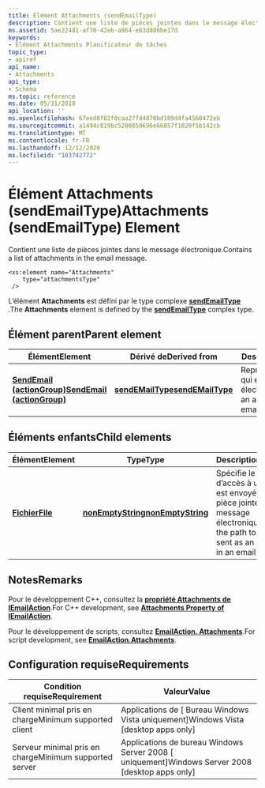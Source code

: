 ```yaml
---
title: Élément Attachments (sendEmailType)
description: Contient une liste de pièces jointes dans le message électronique.
ms.assetid: 5ae22481-af70-42eb-a964-e63d800be17d
keywords:
- Élément Attachments Planificateur de tâches
topic_type:
- apiref
api_name:
- Attachments
api_type:
- Schema
ms.topic: reference
ms.date: 05/31/2018
api_location: ''
ms.openlocfilehash: 67eed8f82f0caa27f44070bd109d4fa4560472eb
ms.sourcegitcommit: a1494c819bc5200050696e66057f1020f5b142cb
ms.translationtype: MT
ms.contentlocale: fr-FR
ms.lasthandoff: 12/12/2020
ms.locfileid: "103742772"
---
```

# <a name="attachments-sendemailtype-element"></a><span data-ttu-id="0c258-104">Élément Attachments (sendEmailType)</span><span class="sxs-lookup"><span data-stu-id="0c258-104">Attachments (sendEmailType) Element</span></span>

<span data-ttu-id="0c258-105">Contient une liste de pièces jointes dans le message électronique.</span><span class="sxs-lookup"><span data-stu-id="0c258-105">Contains a list of attachments in the email message.</span></span>

``` syntax
<xs:element name="Attachments"
    type="attachmentsType"
 />
```

<span data-ttu-id="0c258-106">L’élément **Attachments** est défini par le type complexe [**sendEmailType**](taskschedulerschema-sendemailtype-complextype.md) .</span><span class="sxs-lookup"><span data-stu-id="0c258-106">The **Attachments** element is defined by the [**sendEmailType**](taskschedulerschema-sendemailtype-complextype.md) complex type.</span></span>

## <a name="parent-element"></a><span data-ttu-id="0c258-107">Élément parent</span><span class="sxs-lookup"><span data-stu-id="0c258-107">Parent element</span></span>



| <span data-ttu-id="0c258-108">Élément</span><span class="sxs-lookup"><span data-stu-id="0c258-108">Element</span></span>                                                                              | <span data-ttu-id="0c258-109">Dérivé de</span><span class="sxs-lookup"><span data-stu-id="0c258-109">Derived from</span></span>                                                           | <span data-ttu-id="0c258-110">Description</span><span class="sxs-lookup"><span data-stu-id="0c258-110">Description</span></span>                                                  |
|--------------------------------------------------------------------------------------|------------------------------------------------------------------------|--------------------------------------------------------------|
| [<span data-ttu-id="0c258-111">**SendEmail (actionGroup)**</span><span class="sxs-lookup"><span data-stu-id="0c258-111">**SendEmail (actionGroup)**</span></span>](taskschedulerschema-sendemail-actiongroup-element.md) | [<span data-ttu-id="0c258-112">**sendEMailType**</span><span class="sxs-lookup"><span data-stu-id="0c258-112">**sendEMailType**</span></span>](taskschedulerschema-sendemailtype-complextype.md) | <span data-ttu-id="0c258-113">Représente une action qui envoie un message électronique.</span><span class="sxs-lookup"><span data-stu-id="0c258-113">Represents an action that sends an email message.</span></span><br/> |



## <a name="child-elements"></a><span data-ttu-id="0c258-114">Éléments enfants</span><span class="sxs-lookup"><span data-stu-id="0c258-114">Child elements</span></span>



| <span data-ttu-id="0c258-115">Élément</span><span class="sxs-lookup"><span data-stu-id="0c258-115">Element</span></span>                                                          | <span data-ttu-id="0c258-116">Type</span><span class="sxs-lookup"><span data-stu-id="0c258-116">Type</span></span>                                                                    | <span data-ttu-id="0c258-117">Description</span><span class="sxs-lookup"><span data-stu-id="0c258-117">Description</span></span>                                                                                |
|------------------------------------------------------------------|-------------------------------------------------------------------------|--------------------------------------------------------------------------------------------|
| [<span data-ttu-id="0c258-118">**Fichier**</span><span class="sxs-lookup"><span data-stu-id="0c258-118">**File**</span></span>](taskschedulerschema-file-attachmentstype-element.md) | [<span data-ttu-id="0c258-119">**nonEmptyString**</span><span class="sxs-lookup"><span data-stu-id="0c258-119">**nonEmptyString**</span></span>](taskschedulerschema-nonemptystring-simpletype.md) | <span data-ttu-id="0c258-120">Spécifie le chemin d’accès à un fichier qui est envoyé en tant que pièce jointe dans un message électronique.</span><span class="sxs-lookup"><span data-stu-id="0c258-120">Specifies the path to a file that is sent as an attachment in an email message.</span></span><br/> |



## <a name="remarks"></a><span data-ttu-id="0c258-121">Notes</span><span class="sxs-lookup"><span data-stu-id="0c258-121">Remarks</span></span>

<span data-ttu-id="0c258-122">Pour le développement C++, consultez la [**propriété Attachments de IEmailAction**](/windows/desktop/api/taskschd/nf-taskschd-iemailaction-get_attachments).</span><span class="sxs-lookup"><span data-stu-id="0c258-122">For C++ development, see [**Attachments Property of IEmailAction**](/windows/desktop/api/taskschd/nf-taskschd-iemailaction-get_attachments).</span></span>

<span data-ttu-id="0c258-123">Pour le développement de scripts, consultez [**EmailAction. Attachments**](emailaction-attachments.md).</span><span class="sxs-lookup"><span data-stu-id="0c258-123">For script development, see [**EmailAction.Attachments**](emailaction-attachments.md).</span></span>

## <a name="requirements"></a><span data-ttu-id="0c258-124">Configuration requise</span><span class="sxs-lookup"><span data-stu-id="0c258-124">Requirements</span></span>



| <span data-ttu-id="0c258-125">Condition requise</span><span class="sxs-lookup"><span data-stu-id="0c258-125">Requirement</span></span> | <span data-ttu-id="0c258-126">Valeur</span><span class="sxs-lookup"><span data-stu-id="0c258-126">Value</span></span> |
|-------------------------------------|------------------------------------------------------|
| <span data-ttu-id="0c258-127">Client minimal pris en charge</span><span class="sxs-lookup"><span data-stu-id="0c258-127">Minimum supported client</span></span><br/> | <span data-ttu-id="0c258-128">Applications de \[ Bureau Windows Vista uniquement\]</span><span class="sxs-lookup"><span data-stu-id="0c258-128">Windows Vista \[desktop apps only\]</span></span><br/>       |
| <span data-ttu-id="0c258-129">Serveur minimal pris en charge</span><span class="sxs-lookup"><span data-stu-id="0c258-129">Minimum supported server</span></span><br/> | <span data-ttu-id="0c258-130">Applications de bureau Windows Server 2008 \[ uniquement\]</span><span class="sxs-lookup"><span data-stu-id="0c258-130">Windows Server 2008 \[desktop apps only\]</span></span><br/> |



 

 





